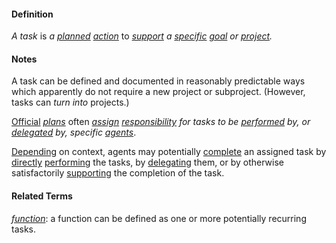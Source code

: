 #### Definition

*A task* is *a [planned](https://github.com/gcassel/Modular-Organization-Terminology/blob/master/terms/plan.md) [action](https://github.com/gcassel/Modular-Organization-Terminology/blob/master/terms/act.md)* to *[support](https://github.com/gcassel/Modular-Organization-Terminology/blob/master/terms/support.md) a [specific](https://github.com/gcassel/Modular-Organization-Terminology/blob/master/terms/specific.md) [goal](https://github.com/gcassel/Modular-Organization-Terminology/blob/master/terms/goal.md) or [project](https://github.com/gcassel/Modular-Organization-Terminology/blob/master/terms/project.md).*

#### Notes

A task can be defined and documented in reasonably predictable ways which apparently do not require a new project or subproject.  (However, tasks can _turn into_ projects.)

[Official](https://github.com/gcassel/Modular-Organization-Terminology/blob/master/terms/official.md) *[plans](https://github.com/gcassel/Modular-Organization-Terminology/blob/master/terms/plan.md)* often *[assign](https://github.com/gcassel/Modular-Organization-Terminology/blob/master/terms/assign.md) [responsibility](https://github.com/gcassel/Modular-Organization-Terminology/blob/master/terms/responsibility.md) for tasks to be [performed](https://github.com/gcassel/Modular-Organization-Terminology/blob/master/terms/perform.md) by, or [delegated](https://github.com/gcassel/Modular-Organization-Terminology/blob/master/terms/delegate.md) by, specific [agents](https://github.com/gcassel/Modular-Organization-Terminology/blob/master/terms/agent.md)*.

[Depending](https://github.com/gcassel/Modular-Organization-Terminology/blob/master/terms/require.md) on context, agents may potentially [complete](https://github.com/gcassel/Modular-Organization-Terminology/blob/master/terms/complete.md) an assigned task by [directly](https://github.com/gcassel/Modular-Organization-Terminology/blob/master/terms/direct.md) [performing](https://github.com/gcassel/Modular-Organization-Terminology/blob/master/terms/perform.md) the tasks, by [delegating](https://github.com/gcassel/Modular-Organization-Terminology/blob/master/terms/delegate.md) them, or by otherwise satisfactorily [supporting](https://github.com/gcassel/Modular-Organization-Terminology/blob/master/terms/support.md) the completion of the task.

#### Related Terms

*[function](https://github.com/gcassel/Modular-Organization-Terminology/blob/master/terms/function.md)*: a function can be defined as one or more potentially recurring tasks.

